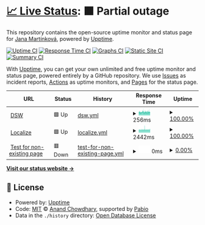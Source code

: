 # [📈 Live Status](https://jmartinkova.github.io/upptime): <!--live status--> **🟧 Partial outage**

This repository contains the open-source uptime monitor and status page for [Jana Martínková](https://jmartinkova.github.io/upptime), powered by [Upptime](https://github.com/upptime/upptime).

[![Uptime CI](https://github.com/jmartinkova/upptime/workflows/Uptime%20CI/badge.svg)](https://github.com/jmartinkova/upptime/actions?query=workflow%3A%22Uptime+CI%22)
[![Response Time CI](https://github.com/jmartinkova/upptime/workflows/Response%20Time%20CI/badge.svg)](https://github.com/jmartinkova/upptime/actions?query=workflow%3A%22Response+Time+CI%22)
[![Graphs CI](https://github.com/jmartinkova/upptime/workflows/Graphs%20CI/badge.svg)](https://github.com/jmartinkova/upptime/actions?query=workflow%3A%22Graphs+CI%22)
[![Static Site CI](https://github.com/jmartinkova/upptime/workflows/Static%20Site%20CI/badge.svg)](https://github.com/jmartinkova/upptime/actions?query=workflow%3A%22Static+Site+CI%22)
[![Summary CI](https://github.com/jmartinkova/upptime/workflows/Summary%20CI/badge.svg)](https://github.com/jmartinkova/upptime/actions?query=workflow%3A%22Summary+CI%22)

With [Upptime](https://upptime.js.org), you can get your own unlimited and free uptime monitor and status page, powered entirely by a GitHub repository. We use [Issues](https://github.com/jmartinkova/upptime/issues) as incident reports, [Actions](https://github.com/jmartinkova/upptime/actions) as uptime monitors, and [Pages](https://jmartinkova.github.io/upptime) for the status page.

<!--start: status pages-->
<!-- This summary is generated by Upptime (https://github.com/upptime/upptime) -->
<!-- Do not edit this manually, your changes will be overwritten -->
<!-- prettier-ignore -->
| URL | Status | History | Response Time | Uptime |
| --- | ------ | ------- | ------------- | ------ |
| <img alt="" src="https://icons.duckduckgo.com/ip3/ds-wizard.org.ico" height="13"> [DSW](https://ds-wizard.org) | 🟩 Up | [dsw.yml](https://github.com/jmartinkova/upptime/commits/HEAD/history/dsw.yml) | <details><summary><img alt="Response time graph" src="./graphs/dsw/response-time-week.png" height="20"> 256ms</summary><br><a href="https://jmartinkova.github.io/upptime/history/dsw"><img alt="Response time 257" src="https://img.shields.io/endpoint?url=https%3A%2F%2Fraw.githubusercontent.com%2Fjmartinkova%2Fupptime%2FHEAD%2Fapi%2Fdsw%2Fresponse-time.json"></a><br><a href="https://jmartinkova.github.io/upptime/history/dsw"><img alt="24-hour response time 271" src="https://img.shields.io/endpoint?url=https%3A%2F%2Fraw.githubusercontent.com%2Fjmartinkova%2Fupptime%2FHEAD%2Fapi%2Fdsw%2Fresponse-time-day.json"></a><br><a href="https://jmartinkova.github.io/upptime/history/dsw"><img alt="7-day response time 256" src="https://img.shields.io/endpoint?url=https%3A%2F%2Fraw.githubusercontent.com%2Fjmartinkova%2Fupptime%2FHEAD%2Fapi%2Fdsw%2Fresponse-time-week.json"></a><br><a href="https://jmartinkova.github.io/upptime/history/dsw"><img alt="30-day response time 257" src="https://img.shields.io/endpoint?url=https%3A%2F%2Fraw.githubusercontent.com%2Fjmartinkova%2Fupptime%2FHEAD%2Fapi%2Fdsw%2Fresponse-time-month.json"></a><br><a href="https://jmartinkova.github.io/upptime/history/dsw"><img alt="1-year response time 257" src="https://img.shields.io/endpoint?url=https%3A%2F%2Fraw.githubusercontent.com%2Fjmartinkova%2Fupptime%2FHEAD%2Fapi%2Fdsw%2Fresponse-time-year.json"></a></details> | <details><summary><a href="https://jmartinkova.github.io/upptime/history/dsw">100.00%</a></summary><a href="https://jmartinkova.github.io/upptime/history/dsw"><img alt="All-time uptime 100.00%" src="https://img.shields.io/endpoint?url=https%3A%2F%2Fraw.githubusercontent.com%2Fjmartinkova%2Fupptime%2FHEAD%2Fapi%2Fdsw%2Fuptime.json"></a><br><a href="https://jmartinkova.github.io/upptime/history/dsw"><img alt="24-hour uptime 100.00%" src="https://img.shields.io/endpoint?url=https%3A%2F%2Fraw.githubusercontent.com%2Fjmartinkova%2Fupptime%2FHEAD%2Fapi%2Fdsw%2Fuptime-day.json"></a><br><a href="https://jmartinkova.github.io/upptime/history/dsw"><img alt="7-day uptime 100.00%" src="https://img.shields.io/endpoint?url=https%3A%2F%2Fraw.githubusercontent.com%2Fjmartinkova%2Fupptime%2FHEAD%2Fapi%2Fdsw%2Fuptime-week.json"></a><br><a href="https://jmartinkova.github.io/upptime/history/dsw"><img alt="30-day uptime 100.00%" src="https://img.shields.io/endpoint?url=https%3A%2F%2Fraw.githubusercontent.com%2Fjmartinkova%2Fupptime%2FHEAD%2Fapi%2Fdsw%2Fuptime-month.json"></a><br><a href="https://jmartinkova.github.io/upptime/history/dsw"><img alt="1-year uptime 100.00%" src="https://img.shields.io/endpoint?url=https%3A%2F%2Fraw.githubusercontent.com%2Fjmartinkova%2Fupptime%2FHEAD%2Fapi%2Fdsw%2Fuptime-year.json"></a></details>
| <img alt="" src="https://icons.duckduckgo.com/ip3/localize.ds-wizard.org.ico" height="13"> [Localize](https://localize.ds-wizard.org/) | 🟩 Up | [localize.yml](https://github.com/jmartinkova/upptime/commits/HEAD/history/localize.yml) | <details><summary><img alt="Response time graph" src="./graphs/localize/response-time-week.png" height="20"> 2442ms</summary><br><a href="https://jmartinkova.github.io/upptime/history/localize"><img alt="Response time 2458" src="https://img.shields.io/endpoint?url=https%3A%2F%2Fraw.githubusercontent.com%2Fjmartinkova%2Fupptime%2FHEAD%2Fapi%2Flocalize%2Fresponse-time.json"></a><br><a href="https://jmartinkova.github.io/upptime/history/localize"><img alt="24-hour response time 2489" src="https://img.shields.io/endpoint?url=https%3A%2F%2Fraw.githubusercontent.com%2Fjmartinkova%2Fupptime%2FHEAD%2Fapi%2Flocalize%2Fresponse-time-day.json"></a><br><a href="https://jmartinkova.github.io/upptime/history/localize"><img alt="7-day response time 2442" src="https://img.shields.io/endpoint?url=https%3A%2F%2Fraw.githubusercontent.com%2Fjmartinkova%2Fupptime%2FHEAD%2Fapi%2Flocalize%2Fresponse-time-week.json"></a><br><a href="https://jmartinkova.github.io/upptime/history/localize"><img alt="30-day response time 2458" src="https://img.shields.io/endpoint?url=https%3A%2F%2Fraw.githubusercontent.com%2Fjmartinkova%2Fupptime%2FHEAD%2Fapi%2Flocalize%2Fresponse-time-month.json"></a><br><a href="https://jmartinkova.github.io/upptime/history/localize"><img alt="1-year response time 2458" src="https://img.shields.io/endpoint?url=https%3A%2F%2Fraw.githubusercontent.com%2Fjmartinkova%2Fupptime%2FHEAD%2Fapi%2Flocalize%2Fresponse-time-year.json"></a></details> | <details><summary><a href="https://jmartinkova.github.io/upptime/history/localize">100.00%</a></summary><a href="https://jmartinkova.github.io/upptime/history/localize"><img alt="All-time uptime 100.00%" src="https://img.shields.io/endpoint?url=https%3A%2F%2Fraw.githubusercontent.com%2Fjmartinkova%2Fupptime%2FHEAD%2Fapi%2Flocalize%2Fuptime.json"></a><br><a href="https://jmartinkova.github.io/upptime/history/localize"><img alt="24-hour uptime 100.00%" src="https://img.shields.io/endpoint?url=https%3A%2F%2Fraw.githubusercontent.com%2Fjmartinkova%2Fupptime%2FHEAD%2Fapi%2Flocalize%2Fuptime-day.json"></a><br><a href="https://jmartinkova.github.io/upptime/history/localize"><img alt="7-day uptime 100.00%" src="https://img.shields.io/endpoint?url=https%3A%2F%2Fraw.githubusercontent.com%2Fjmartinkova%2Fupptime%2FHEAD%2Fapi%2Flocalize%2Fuptime-week.json"></a><br><a href="https://jmartinkova.github.io/upptime/history/localize"><img alt="30-day uptime 100.00%" src="https://img.shields.io/endpoint?url=https%3A%2F%2Fraw.githubusercontent.com%2Fjmartinkova%2Fupptime%2FHEAD%2Fapi%2Flocalize%2Fuptime-month.json"></a><br><a href="https://jmartinkova.github.io/upptime/history/localize"><img alt="1-year uptime 100.00%" src="https://img.shields.io/endpoint?url=https%3A%2F%2Fraw.githubusercontent.com%2Fjmartinkova%2Fupptime%2FHEAD%2Fapi%2Flocalize%2Fuptime-year.json"></a></details>
| <img alt="" src="https://icons.duckduckgo.com/ip3/this_page_does_not_exist.com.ico" height="13"> [Test for non-existing page](https://this_page_does_not_exist.com) | 🟥 Down | [test-for-non-existing-page.yml](https://github.com/jmartinkova/upptime/commits/HEAD/history/test-for-non-existing-page.yml) | <details><summary><img alt="Response time graph" src="./graphs/test-for-non-existing-page/response-time-week.png" height="20"> 0ms</summary><br><a href="https://jmartinkova.github.io/upptime/history/test-for-non-existing-page"><img alt="Response time 0" src="https://img.shields.io/endpoint?url=https%3A%2F%2Fraw.githubusercontent.com%2Fjmartinkova%2Fupptime%2FHEAD%2Fapi%2Ftest-for-non-existing-page%2Fresponse-time.json"></a><br><a href="https://jmartinkova.github.io/upptime/history/test-for-non-existing-page"><img alt="24-hour response time 0" src="https://img.shields.io/endpoint?url=https%3A%2F%2Fraw.githubusercontent.com%2Fjmartinkova%2Fupptime%2FHEAD%2Fapi%2Ftest-for-non-existing-page%2Fresponse-time-day.json"></a><br><a href="https://jmartinkova.github.io/upptime/history/test-for-non-existing-page"><img alt="7-day response time 0" src="https://img.shields.io/endpoint?url=https%3A%2F%2Fraw.githubusercontent.com%2Fjmartinkova%2Fupptime%2FHEAD%2Fapi%2Ftest-for-non-existing-page%2Fresponse-time-week.json"></a><br><a href="https://jmartinkova.github.io/upptime/history/test-for-non-existing-page"><img alt="30-day response time 0" src="https://img.shields.io/endpoint?url=https%3A%2F%2Fraw.githubusercontent.com%2Fjmartinkova%2Fupptime%2FHEAD%2Fapi%2Ftest-for-non-existing-page%2Fresponse-time-month.json"></a><br><a href="https://jmartinkova.github.io/upptime/history/test-for-non-existing-page"><img alt="1-year response time 0" src="https://img.shields.io/endpoint?url=https%3A%2F%2Fraw.githubusercontent.com%2Fjmartinkova%2Fupptime%2FHEAD%2Fapi%2Ftest-for-non-existing-page%2Fresponse-time-year.json"></a></details> | <details><summary><a href="https://jmartinkova.github.io/upptime/history/test-for-non-existing-page">0.00%</a></summary><a href="https://jmartinkova.github.io/upptime/history/test-for-non-existing-page"><img alt="All-time uptime 0.00%" src="https://img.shields.io/endpoint?url=https%3A%2F%2Fraw.githubusercontent.com%2Fjmartinkova%2Fupptime%2FHEAD%2Fapi%2Ftest-for-non-existing-page%2Fuptime.json"></a><br><a href="https://jmartinkova.github.io/upptime/history/test-for-non-existing-page"><img alt="24-hour uptime 0.00%" src="https://img.shields.io/endpoint?url=https%3A%2F%2Fraw.githubusercontent.com%2Fjmartinkova%2Fupptime%2FHEAD%2Fapi%2Ftest-for-non-existing-page%2Fuptime-day.json"></a><br><a href="https://jmartinkova.github.io/upptime/history/test-for-non-existing-page"><img alt="7-day uptime 0.00%" src="https://img.shields.io/endpoint?url=https%3A%2F%2Fraw.githubusercontent.com%2Fjmartinkova%2Fupptime%2FHEAD%2Fapi%2Ftest-for-non-existing-page%2Fuptime-week.json"></a><br><a href="https://jmartinkova.github.io/upptime/history/test-for-non-existing-page"><img alt="30-day uptime 0.00%" src="https://img.shields.io/endpoint?url=https%3A%2F%2Fraw.githubusercontent.com%2Fjmartinkova%2Fupptime%2FHEAD%2Fapi%2Ftest-for-non-existing-page%2Fuptime-month.json"></a><br><a href="https://jmartinkova.github.io/upptime/history/test-for-non-existing-page"><img alt="1-year uptime 0.00%" src="https://img.shields.io/endpoint?url=https%3A%2F%2Fraw.githubusercontent.com%2Fjmartinkova%2Fupptime%2FHEAD%2Fapi%2Ftest-for-non-existing-page%2Fuptime-year.json"></a></details>

<!--end: status pages-->

[**Visit our status website →**](https://jmartinkova.github.io/upptime)

## 📄 License

- Powered by: [Upptime](https://github.com/upptime/upptime)
- Code: [MIT](./LICENSE) © [Anand Chowdhary](https://anandchowdhary.com), supported by [Pabio](https://pabio.com)
- Data in the `./history` directory: [Open Database License](https://opendatacommons.org/licenses/odbl/1-0/)
